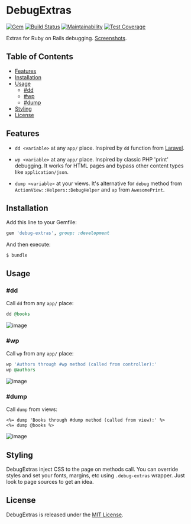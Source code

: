 # DebugExtras 
[![Gem](https://img.shields.io/gem/v/debug-extras.svg)](https://rubygems.org/gems/debug-extras) [![Build Status](https://img.shields.io/travis/vavgustov/debug-extras/master.svg)](https://travis-ci.org/vavgustov/debug-extras) [![Maintainability](https://api.codeclimate.com/v1/badges/63067512ae858df2a5b3/maintainability)](https://codeclimate.com/github/vavgustov/debug-extras/maintainability) [![Test Coverage](https://api.codeclimate.com/v1/badges/63067512ae858df2a5b3/test_coverage)](https://codeclimate.com/github/vavgustov/debug-extras/test_coverage)

Extras for Ruby on Rails debugging. [Screenshots](https://github.com/vavgustov/debug-extras#usage).

## Table of Contents
- [Features](#features)
- [Installation](#installation)
- [Usage](#usage)
    - [#dd](#dd)
    - [#wp](#wp)
    - [#dump](#dump)
- [Styling](#styling)    
- [License](#license)

## Features
* `dd <variable>` at any `app/` place. Inspired by `dd` function from 
[Laravel](https://laravel.com/).

* `wp <variable>` at any `app/` place. Inspired by classic PHP 'print' debugging. 
It works for HTML pages and bypass other content types like `application/json`.

* `dump <variable>` at your views. It's alternative for `debug` method from 
`ActionView::Helpers::DebugHelper` and `ap` from `AwesomePrint`.

## Installation

Add this line to your Gemfile:

```ruby
gem 'debug-extras', group: :development
```

And then execute:

    $ bundle

## Usage

### #dd

Call `dd` from any `app/` place:

```ruby
dd @books
```

![image](https://user-images.githubusercontent.com/312873/35333798-26e3f95e-0121-11e8-86e1-4e0d5bd1b068.png)

### #wp

Call `wp` from any `app/` place:

```ruby
wp 'Authors through #wp method (called from controller):'
wp @authors
```

![image](https://user-images.githubusercontent.com/312873/35333801-271a9c0c-0121-11e8-91d5-740706150c32.png)

### #dump

Call `dump` from views:

```erb
<%= dump 'Books through #dump method (called from view):' %>
<%= dump @books %>
```

![image](https://user-images.githubusercontent.com/312873/35333799-26ffefba-0121-11e8-8021-a5faa62e6953.png)

## Styling
DebugExtras inject CSS to the page on methods call. You can override styles and set your fonts, 
margins, etc using `.debug-extras` wrapper. Just look to page sources to get an idea.  

## License

DebugExtras is released under the [MIT License](https://opensource.org/licenses/MIT).
